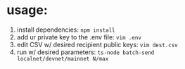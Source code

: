 # usage:

1. install dependencies: `npm install`
2. add ur private key to the .env file: `vim .env`
3. edit CSV w/ desired recipient public keys: `vim dest.csv`
4. run w/ desired parameters: `ts-node batch-send localnet/devnet/mainnet N/max`
